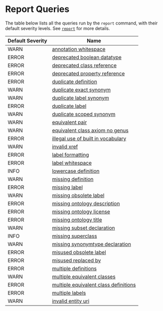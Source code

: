 # Report Queries

The table below lists all the queries run by the `report` command,
with their default severity levels.
See [`report`](../report) for more details.

| Default Severity | Name
|------------------|--------
| WARN | [annotation whitespace](annotation_whitespace)
| ERROR | [deprecated boolean datatype](deprecated_boolean_datatype)
| ERROR | [deprecated class reference](deprecated_class_reference)
| ERROR | [deprecated property reference](deprecated_property_reference)
| ERROR | [duplicate definition](duplicate_definition)
| WARN | [duplicate exact synonym](duplicate_exact_synonym)
| WARN | [duplicate label synonym](duplicate_label_synonym)
| ERROR | [duplicate label](duplicate_label)
| WARN | [duplicate scoped synonym](duplicate_scoped_synonym)
| WARN | [equivalent pair](equivalent_pair)
| WARN | [equivalent class axiom no genus](equivalent_class_axiom_no_genus)
| ERROR | [illegal use of built in vocabulary](illegal_use_of_built_in_vocabulary)
| WARN | [invalid xref](invalid_xref)
| ERROR | [label formatting](label_formatting)
| ERROR | [label whitespace](label_whitespace)
| INFO | [lowercase definition](lowercase_definition)
| WARN | [missing definition](missing_definition)
| ERROR | [missing label](missing_label)
| WARN | [missing obsolete label](missing_obsolete_label)
| ERROR | [missing ontology description](missing_ontology_description)
| ERROR | [missing ontology license](missing_ontology_license)
| ERROR | [missing ontology title](missing_ontology_title)
| WARN | [missing subset declaration](missing_subset_declaration)
| INFO | [missing superclass](missing_superclass)
| WARN | [missing synonymtype declaration](missing_synonymtype_declaration)
| ERROR | [misused obsolete label](misused_obsolete_label)
| ERROR | [misused replaced by](misused_replaced_by)
| ERROR | [multiple definitions](multiple_definitions)
| WARN | [multiple equivalent classes](multiple_equivalent_classes)
| ERROR | [multiple equivalent class definitions](multiple_equivalent_class_definitions)
| ERROR | [multiple labels](multiple_labels)
| WARN | [invalid entity uri](invalid_entity_uri)
